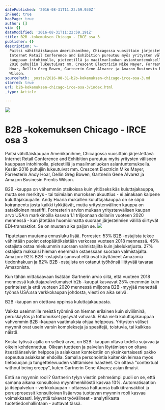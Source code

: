 ```yaml
---
datePublished: '2016-08-31T11:22:59.930Z'
inFeed: true
hasPage: true
author: []
via: {}
dateModified: '2016-08-31T11:22:59.191Z'
title: B2B -kokemuksen Chicago - IRCE osa 3
publisher: {}
description: >-
  Paitsi vähittäiskaupan Ameriikanihme, Chicagossa vuosittain järjestettävä
  Internet Retail Conference and Exhibition pureutuu myös yritysten väliseen
  kauppaan intohimolla, pieteetillä ja maailmanluokan asiantuntemuksella. Kesän
  2016 puhujiin lukeutuivat mm. Crescent Electricin Mike Mayer, Forresterin Andy
  Hoar, Dellin Greg Bowen, Gartnerin Gene Alvarez ja Amazon Businesin Prentis
  Wilson.
sourcePath: _posts/2016-08-31-b2b-kokemuksen-chicago-irce-osa-3.md
starred: true
url: b2b-kokemuksen-chicago-irce-osa-3/index.html
_type: Article

---
```

![](https://the-grid-user-content.s3-us-west-2.amazonaws.com/a070c31a-5e5a-4b8b-a095-4cbc8bd77eea.jpg)

# B2B -kokemuksen Chicago - IRCE osa 3

Paitsi vähittäiskaupan Ameriikanihme, Chicagossa vuosittain järjestettävä Internet Retail Conference and Exhibition pureutuu myös yritysten väliseen kauppaan intohimolla, pieteetillä ja maailmanluokan asiantuntemuksella. Kesän 2016 puhujiin lukeutuivat mm. Crescent Electricin Mike Mayer, Forresterin Andy Hoar, Dellin Greg Bowen, Gartnerin Gene Alvarez ja Amazon Businesin Prentis Wilson.

B2B -kauppa on vähemmän otsikoissa kuin yltiöseksikäs kuluttajakauppa, mutta sen merkitys - tai toimialan murroksen akuuttius - ei ainakaan kalpene kuluttajakaupalle. Andy Hoaria mukaillen kuluttajakauppa on se söpö koiranpentu josta kaikki tykkäävät, mutta yritystenvälinen kauppa on satakiloinen mastiffi. Forresterin arvion mukaan yritystenvälisen kaupan arvo USA:n markkinoilla kasvaa 1.1 triljoonaan dollariin vuoteen 2020 mennessä - kun jätetään huomioimatta suoraan järjestelmien välillä siirtyvät EDI-transaktiot. Se on muuten aika paljon se.
![](https://the-grid-user-content.s3-us-west-2.amazonaws.com/11500c34-4321-4d48-82e6-ff6adf28a285.jpg)

Tiputetaan muutama ennusluku lisää. Forrester: 53% B2B -ostajista tekee vähintään puolet ostopäätöksistään verkossa vuoteen 2018 mennessä. 45% ostajista ostaa mieluummin suoraan valmistajilta kuin jakeluketjusta. 27% ostajista maksaisi hieman enemmän ostaessaan suoraan valmistajalta. Amazon: 92% B2B -ostajista sanovat että ovat käyttäneet Amazonia tiedonhakuun ja 82% B2B -ostajista on ostanut työhönsä liittyvää tavaraa Amazonista.

Kun tähän mittakaavaan lisätään Gartnerin arvio siitä, että vuoteen 2018 mennessä kuluttajapalvelumaiset b2b -kaupat kasvavat 25% enemmän kuin perinteiset ja että vuoteen 2020 mennessä miljoona B2B -myyjää menettää työnsä USA:ssa verkkokaupan johdosta, viesti on aika selvä.

B2B -kaupan on otettava oppinsa kuluttajakaupasta.

Vaikka useimmille meistä työminä on hieman erilainen kuin siviiliminä, peruskäytös ja tottumukset pysyvät vahvasti. Ehkä vielä kuluttajakauppaa vahvemmin B2B -kaupan vaatimuksia ohjaa helppous. Yritysten väliset myynnit ovat usein varsin komplekseja ja spesifejä, toistuvia, tai kaikkea näistä.

Koska työssä ajalla on selkeä arvo, on B2B -kaupan oltava todella sujuvaa ja oikein kohdennettua. Oikean tuotteen ja palvelun löytämisen on oltava itsestäänselvän helppoa ja asiakkaan kontekstiin on yksinkertaisesti pakko sopeutua asiakkaan ehdoilla. Samalla personointia kuitenkin leimaa myös tietosuojan ja tungettelevuuden välttämisen haasteet. On oltava "contextual without being creepy", kuten Gartnerin Gene Alvarez asian ilmaisi.

Entä se myynnin rooli? Gartnerin tylyn viestin pehmeämpi puoli on se, että samana aikana konsultoiva myyntihenkilöstö kasvaa 10%. Automatisaation ja itsepalvelun - verkkokaupan - ottaessa haltuunsa bulkkitransaktiot ja perusprosessit konsultoivan lisäarvoa tuottavan myynnin rooli kasvaa voimakkaasti. Myyntiä tukevat työvälineet - analytiikasta tuotetiedonhallintaan - auttavat tässä.